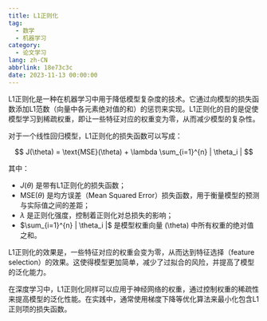 ```yaml
---
title: L1正则化
tag:
  - 数学
  - 机器学习
category:
  - 论文学习
lang: zh-CN
abbrlink: 18e73c3c
date: 2023-11-13 00:00:00
---
```


L1正则化是一种在机器学习中用于降低模型复杂度的技术。它通过向模型的损失函数添加L1范数（向量中各元素绝对值的和）的惩罚来实现。L1正则化的目的是促使模型学习到稀疏权重，即让一些特征对应的权重变为零，从而减少模型的复杂性。
<!--more-->
对于一个线性回归模型，L1正则化的损失函数可以写成：

$$ J(\theta) = \text{MSE}(\theta) + \lambda \sum_{i=1}^{n} | \theta_i | $$

其中：
- $J(\theta)$ 是带有L1正则化的损失函数；
- $\text{MSE}(\theta)$ 是均方误差（Mean Squared Error）损失函数，用于衡量模型的预测与实际值之间的差距；
- $\lambda$ 是正则化强度，控制着正则化对总损失的影响；
- $\sum_{i=1}^{n} | \theta_i |$ 是模型权重向量 \(\theta\) 中所有权重的绝对值之和。

L1正则化的效果是，一些特征对应的权重会变为零，从而达到特征选择（feature selection）的效果。这使得模型更加简单，减少了过拟合的风险，并提高了模型的泛化能力。

在深度学习中，L1正则化同样可以应用于神经网络的权重，通过控制权重的稀疏性来提高模型的泛化性能。在实践中，通常使用梯度下降等优化算法来最小化包含L1正则项的损失函数。